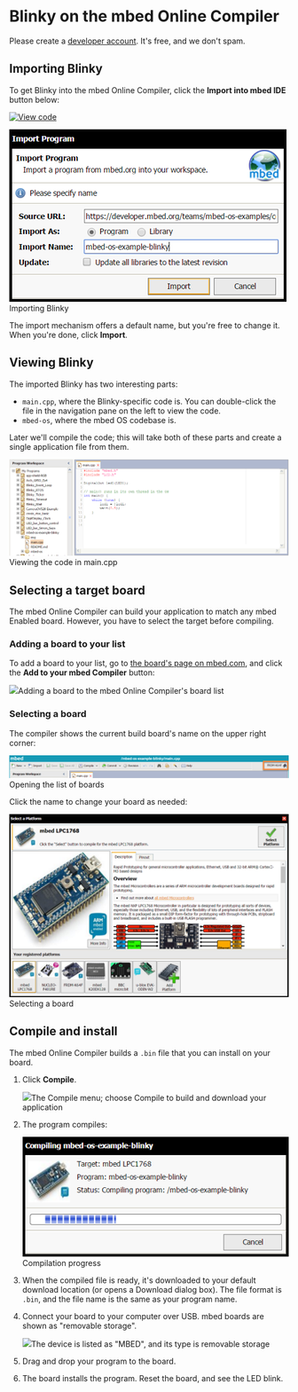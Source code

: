 # Blinky on the mbed Online Compiler

<span class="tips">Please create a [developer account](https://developer.mbed.org/account/signup/). It's free, and we don't spam.</span>
 
## Importing Blinky

To get Blinky into the mbed Online Compiler, click the **Import into mbed IDE** button below:

[![View code](https://www.mbed.com/embed/?url=https://developer.mbed.org/teams/mbed-os-examples/code/mbed-os-example-blinky/)](https://developer.mbed.org/teams/mbed-os-examples/code/mbed-os-example-blinky/file/tip/main.cpp)

<span class="images">![](images/import_dialog.png)<span>Importing Blinky</span></span>

The import mechanism offers a default name, but you're free to change it. When you're done, click **Import**.

## Viewing Blinky

The imported Blinky has two interesting parts:

* ``main.cpp``, where the Blinky-specific code is. You can double-click the file in the navigation pane on the left to view the code.
* ``mbed-os``, where the mbed OS codebase is.

Later we'll compile the code; this will take both of these parts and create a single application file from them.

<span class="images">![](images/maincpp.png)<span>Viewing the code in main.cpp</span></span>

## Selecting a target board

The mbed Online Compiler can build your application to match any mbed Enabled board. However, you have to select the target before compiling.

### Adding a board to your list
To add a board to your list, go to [the board's page on mbed.com](https://developer.mbed.org/platforms/), and click the **Add to your mbed Compiler** button:

<span class="images">![](../dev_tools/Images/add_board.png)<span>Adding a board to the mbed Online Compiler's board list</span></span>

### Selecting a board

The compiler shows the current build board's name on the upper right corner:

<span class="images">![](../dev_tools/Images/show_board.png)<span>Opening the list of boards</span></span>

Click the name to change your board as needed:

<span class="images">![](../dev_tools/Images/select_board.png)<span>Selecting a board</span></span>

## Compile and install

The mbed Online Compiler builds a ``.bin`` file that you can install on your board.

1. Click **Compile**.

	<span class="images">![](images/compileandinstall.png)<span>The Compile menu; choose Compile to build and download your application</span></span>

1. The program compiles:

	<span class="images">![](images/compiling.png)<span><span>Compilation progress</span></span></span>

1. When the compiled file is ready, it's downloaded to your default download location (or opens a Download dialog box). The file format is ``.bin``, and the file  name is the same as your program name.

1. Connect your board to your computer over USB. mbed boards are shown as "removable storage".

	<span class="images">![](images/DeviceOnMac.png)<span>The device is listed as "MBED", and its type is removable storage</span></span>

1. Drag and drop your program to the board. 

1. The board installs the program. Reset the board, and see the LED blink.
